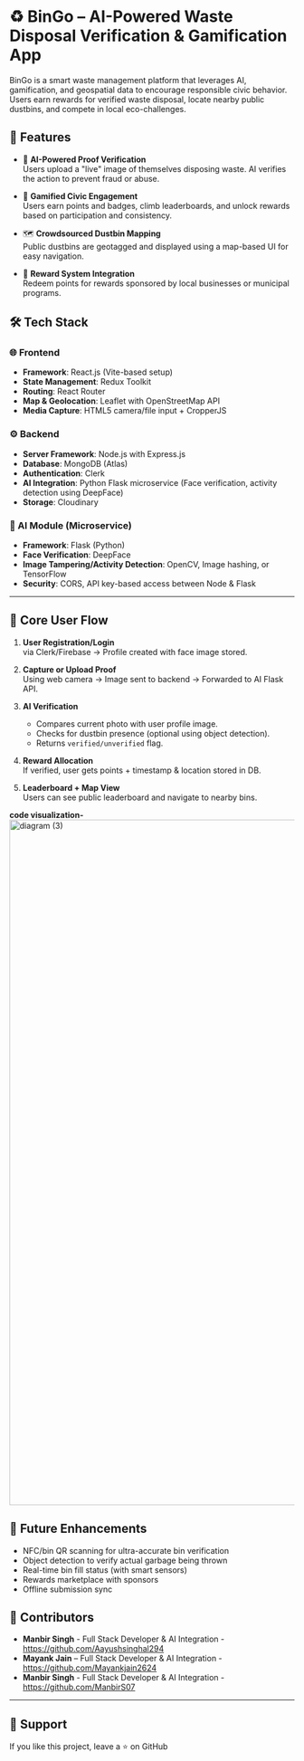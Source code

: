 
# ♻️ BinGo – AI-Powered Waste Disposal Verification & Gamification App

BinGo is a smart waste management platform that leverages AI, gamification, and geospatial data to encourage responsible civic behavior. Users earn rewards for verified waste disposal, locate nearby public dustbins, and compete in local eco-challenges.

## 🚀 Features

- 📸 **AI-Powered Proof Verification**  
  Users upload a "live" image of themselves disposing waste. AI verifies the action to prevent fraud or abuse.

- 🧩 **Gamified Civic Engagement**  
  Users earn points and badges, climb leaderboards, and unlock rewards based on participation and consistency.

- 🗺️ **Crowdsourced Dustbin Mapping**  
  Public dustbins are geotagged and displayed using a map-based UI for easy navigation.

- 🎁 **Reward System Integration**  
  Redeem points for rewards sponsored by local businesses or municipal programs.
## 🛠️ Tech Stack

### 🌐 Frontend
- **Framework**: React.js (Vite-based setup)
- **State Management**: Redux Toolkit
- **Routing**: React Router
- **Map & Geolocation**:  Leaflet with OpenStreetMap API
- **Media Capture**: HTML5 camera/file input + CropperJS

### ⚙️ Backend
- **Server Framework**: Node.js with Express.js
- **Database**: MongoDB (Atlas)
- **Authentication**: Clerk 
- **AI Integration**: Python Flask microservice (Face verification, activity detection using DeepFace)
- **Storage**: Cloudinary

### 🤖 AI Module (Microservice)
- **Framework**: Flask (Python)
- **Face Verification**: DeepFace 
- **Image Tampering/Activity Detection**: OpenCV, Image hashing, or TensorFlow
- **Security**: CORS, API key-based access between Node & Flask

---

## 📱 Core User Flow

1. **User Registration/Login**  
   via Clerk/Firebase → Profile created with face image stored.

2. **Capture or Upload Proof**  
   Using web camera → Image sent to backend → Forwarded to AI Flask API.

3. **AI Verification**  
   - Compares current photo with user profile image.
   - Checks for dustbin presence (optional using object detection).
   - Returns `verified/unverified` flag.

4. **Reward Allocation**  
   If verified, user gets points + timestamp & location stored in DB.

5. **Leaderboard + Map View**  
   Users can see public leaderboard and navigate to nearby bins.

**code visualization-**
<img width="5664" height="1212" alt="diagram (3)" src="https://github.com/user-attachments/assets/748eaa75-f410-4aee-8e92-d252bf3f2167" />

## 🧪 Future Enhancements

- NFC/bin QR scanning for ultra-accurate bin verification
- Object detection to verify actual garbage being thrown
- Real-time bin fill status (with smart sensors)
- Rewards marketplace with sponsors
- Offline submission sync

## 👥 Contributors

- **Manbir Singh** - Full Stack Developer & AI Integration - https://github.com/Aayushsinghal294
- **Mayank Jain** – Full Stack Developer & AI Integration -  https://github.com/Mayankjain2624
- **Manbir Singh** - Full Stack Developer & AI Integration - https://github.com/ManbirS07

---
## 🙌 Support

If you like this project, leave a ⭐ on GitHub

